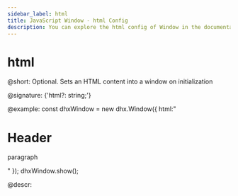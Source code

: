 ```yaml
---
sidebar_label: html
title: JavaScript Window - html Config 
description: You can explore the html config of Window in the documentation of the DHTMLX JavaScript UI library. Browse developer guides and API reference, try out code examples and live demos, and download a free 30-day evaluation version of DHTMLX Suite.
---
```


# html

@short: Optional. Sets an HTML content into a window on initialization

@signature: {'html?: string;'}

@example:
const dhxWindow = new dhx.Window({
	html:"<h1>Header</h1><p>paragraph</p>"
});
dhxWindow.show();

@descr:

[comment]: # (@related: window/how_to_start.md window/configuration.md#setting-html-content)
